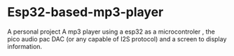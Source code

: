 #  Esp32-based-mp3-player
A personal project
A mp3 player using a esp32 as a microcontroler , the pico audio pac DAC (or any capable of I2S protocol) and a screen to display information.
